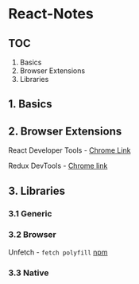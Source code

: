 # React-Notes

## TOC

1. Basics
2. Browser Extensions
3. Libraries

## 1. Basics

## 2. Browser Extensions
React Developer Tools - [Chrome Link](https://chrome.google.com/webstore/detail/react-developer-tools/fmkadmapgofadopljbjfkapdkoienihi?hl=en)

Redux DevTools - [Chrome link](https://chrome.google.com/webstore/detail/redux-devtools/lmhkpmbekcpmknklioeibfkpmmfibljd?hl=en)

## 3. Libraries
### 3.1 Generic
### 3.2 Browser
Unfetch - `fetch polyfill` [npm](https://npm.im/unfetch)


### 3.3 Native
